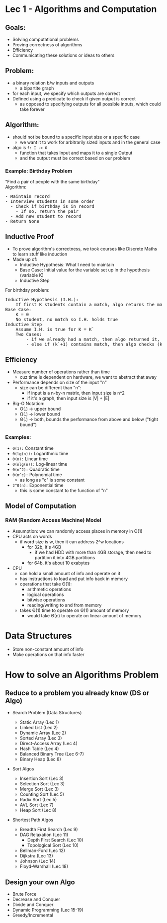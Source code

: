 # Lec 1 - Algorithms and Computation

## Goals:

- Solving computational problems
- Proving correctness of algorithms
- Efficiency
- Communicating these solutions or ideas to others

## Problem:

- a binary relation b/w inputs and outputs
  - a bipartite graph
- for each input, we specify which outputs are correct
- Defined using a predicate to check if given output is correct
  - as opposed to specifying outputs for all possible inputs, which could take forever

## Algorithm:

- should not be bound to a specific input size or a specific case
  - we want it to work for arbitrarily sized inputs and in the general case
- algo is `f: I -> O`
  - function that takes Input and maps it to a single Output
  - and the output must be correct based on our problem

### Example: Birthday Problem

"Find a pair of people with the same birthday"
<br> Algorithm:

<pre>
- Maintain record
- Interview students in some order
  - Check if birthday is in record
    - If so, return the pair
  - Add new student to record
- Return None
</pre>

## Inductive Proof

- To prove algorithm's correctness, we took courses like Discrete Maths to learn stuff like induction
- Made up of:
  - Inductive Hypothesis: What I need to maintain
  - Base Case: Initial value for the variable set up in the hypothesis (variable K)
  - Inductive Step

For birthday problem:

<pre>
Inductive Hypothesis (I.H.):
    If first K students contain a match, algo returns the match before interviewing student K+1
Base Case:
    K = 0
    No student, no match so I.H. holds true
Inductive Step
    Assume I.H. is true for K = K`
    Two Cases:
        - if we already had a match, then algo returned it, by I.H.
        - else if (k`+1) contains match, then algo checks (k`+1)th student against all other students
</pre>

## Efficiency

- Measure number of operations rather than time
  - cuz time is dependent on hardware, we want to abstract that away
- Performance depends on size of the input "n"
  - size can be different than "n":
    - if input is a n-by-n matrix, then input size is n^2
    - if it's a graph, then input size is |V| + |E|
- Big-O Notation:
  - O(.) -> upper bound
  - Ω(.) -> lower bound
  - Θ(.) -> both, bounds the performance from above and below ("tight bound")

### Examples:

- `Θ(1):` Constant time
- `Θ(lg(n)):` Logarithmic time
- `Θ(n):` Linear time
- `Θ(nlg(n)):` Log-linear time
- `Θ(n^2):` Quadratic time
- `Θ(n^c):` Polynomial time
  - as long as "c" is some constant
- `2^Θ(n):` Exponential time
  - this is some constant to the function of "n"

## Model of Computation

### RAM (Random Access Machine) Model

- Assumption: we can randomly access places in memory in Θ(1)
- CPU acts on words
  - if word size is w, then it can address 2^w locations
    - for 32b, it's 4GB
      - if we had HDD with more than 4GB storage, then need to partition it into 4GB partitions
    - for 64b, it's about 10 exabytes
- CPU
  - can hold a small amount of info and operate on it
  - has instructions to load and put info back in memory
  - operations that take Θ(1):
    - arithmetic operations
    - logical operations
    - bitwise operations
    - reading/writing to and from memory
  - takes Θ(1) time to operate on Θ(1) amount of memory
    - would take Θ(n) to operate on linear amount of memory

# Data Structures

- Store non-constant amount of info
- Make operations on that info faster

# How to solve an Algorithms Problem

## Reduce to a problem you already know (DS or Algo)

- Search Problem (Data Structures)
  - Static Array (Lec 1)
  - Linked List (Lec 2)
  - Dynamic Array (Lec 2)
  - Sorted Array (Lec 3)
  - Direct-Access Array (Lec 4)
  - Hash Table (Lec 4)
  - Balanced Binary Tree (Lec 6-7)
  - Binary Heap (Lec 8)
- Sort Algos

  - Insertion Sort (Lec 3)
  - Selection Sort (Lec 3)
  - Merge Sort (Lec 3)
  - Counting Sort (Lec 5)
  - Radix Sort (Lec 5)
  - AVL Sort (Lec 7)
  - Heap Sort (Lec 8)

- Shortest Path Algos
  - Breadth First Search (Lec 9)
  - DAG Relaxation (Lec 11)
    - Depth First Search (Lec 10)
    - Topological Sort (Lec 10)
  - Bellman-Ford (Lec 12)
  - Dijkstra (Lec 13)
  - Johnson (Lec 14)
  - Floyd-Warshall (Lec 18)

## Design your own Algo

- Brute Force
- Decrease and Conquer
- Divide and Conquer
- Dynamic Programming (Lec 15-19)
- Greedy/Incremental
